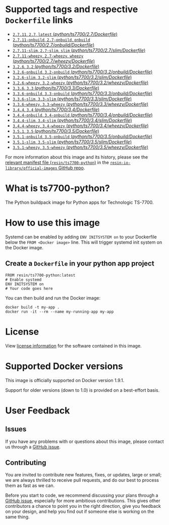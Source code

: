 # Supported tags and respective `Dockerfile` links

-	[`2.7.11`, `2.7`, `latest` (*python/ts7700/2.7/Dockerfile*)](https://github.com/resin-io-library/base-images/blob/281e9bcb4edce23dfddd8d35ba25fccc97582d68/python/ts7700/2.7/Dockerfile)
-	[`2.7.11-onbuild`, `2.7-onbuild`, `onbuild` (*python/ts7700/2.7/onbuild/Dockerfile*)](https://github.com/resin-io-library/base-images/blob/281e9bcb4edce23dfddd8d35ba25fccc97582d68/python/ts7700/2.7/onbuild/Dockerfile)
-	[`2.7.11-slim`, `2.7-slim`, `slim` (*python/ts7700/2.7/slim/Dockerfile*)](https://github.com/resin-io-library/base-images/blob/281e9bcb4edce23dfddd8d35ba25fccc97582d68/python/ts7700/2.7/slim/Dockerfile)
-	[`2.7.11-wheezy`, `2.7-wheezy`, `wheezy` (*python/ts7700/2.7/wheezy/Dockerfile*)](https://github.com/resin-io-library/base-images/blob/281e9bcb4edce23dfddd8d35ba25fccc97582d68/python/ts7700/2.7/wheezy/Dockerfile)
-	[`3.2.6`, `3.2` (*python/ts7700/3.2/Dockerfile*)](https://github.com/resin-io-library/base-images/blob/281e9bcb4edce23dfddd8d35ba25fccc97582d68/python/ts7700/3.2/Dockerfile)
-	[`3.2.6-onbuild`, `3.2-onbuild` (*python/ts7700/3.2/onbuild/Dockerfile*)](https://github.com/resin-io-library/base-images/blob/281e9bcb4edce23dfddd8d35ba25fccc97582d68/python/ts7700/3.2/onbuild/Dockerfile)
-	[`3.2.6-slim`, `3.2-slim` (*python/ts7700/3.2/slim/Dockerfile*)](https://github.com/resin-io-library/base-images/blob/281e9bcb4edce23dfddd8d35ba25fccc97582d68/python/ts7700/3.2/slim/Dockerfile)
-	[`3.2.6-wheezy`, `3.2-wheezy` (*python/ts7700/3.2/wheezy/Dockerfile*)](https://github.com/resin-io-library/base-images/blob/281e9bcb4edce23dfddd8d35ba25fccc97582d68/python/ts7700/3.2/wheezy/Dockerfile)
-	[`3.3.6`, `3.3` (*python/ts7700/3.3/Dockerfile*)](https://github.com/resin-io-library/base-images/blob/281e9bcb4edce23dfddd8d35ba25fccc97582d68/python/ts7700/3.3/Dockerfile)
-	[`3.3.6-onbuild`, `3.3-onbuild` (*python/ts7700/3.3/onbuild/Dockerfile*)](https://github.com/resin-io-library/base-images/blob/281e9bcb4edce23dfddd8d35ba25fccc97582d68/python/ts7700/3.3/onbuild/Dockerfile)
-	[`3.3.6-slim`, `3.3-slim` (*python/ts7700/3.3/slim/Dockerfile*)](https://github.com/resin-io-library/base-images/blob/281e9bcb4edce23dfddd8d35ba25fccc97582d68/python/ts7700/3.3/slim/Dockerfile)
-	[`3.3.6-wheezy`, `3.3-wheezy` (*python/ts7700/3.3/wheezy/Dockerfile*)](https://github.com/resin-io-library/base-images/blob/281e9bcb4edce23dfddd8d35ba25fccc97582d68/python/ts7700/3.3/wheezy/Dockerfile)
-	[`3.4.4`, `3.4` (*python/ts7700/3.4/Dockerfile*)](https://github.com/resin-io-library/base-images/blob/281e9bcb4edce23dfddd8d35ba25fccc97582d68/python/ts7700/3.4/Dockerfile)
-	[`3.4.4-onbuild`, `3.4-onbuild` (*python/ts7700/3.4/onbuild/Dockerfile*)](https://github.com/resin-io-library/base-images/blob/281e9bcb4edce23dfddd8d35ba25fccc97582d68/python/ts7700/3.4/onbuild/Dockerfile)
-	[`3.4.4-slim`, `3.4-slim` (*python/ts7700/3.4/slim/Dockerfile*)](https://github.com/resin-io-library/base-images/blob/281e9bcb4edce23dfddd8d35ba25fccc97582d68/python/ts7700/3.4/slim/Dockerfile)
-	[`3.4.4-wheezy`, `3.4-wheezy` (*python/ts7700/3.4/wheezy/Dockerfile*)](https://github.com/resin-io-library/base-images/blob/281e9bcb4edce23dfddd8d35ba25fccc97582d68/python/ts7700/3.4/wheezy/Dockerfile)
-	[`3.5.1`, `3.5` (*python/ts7700/3.5/Dockerfile*)](https://github.com/resin-io-library/base-images/blob/281e9bcb4edce23dfddd8d35ba25fccc97582d68/python/ts7700/3.5/Dockerfile)
-	[`3.5.1-onbuild`, `3.5-onbuild` (*python/ts7700/3.5/onbuild/Dockerfile*)](https://github.com/resin-io-library/base-images/blob/281e9bcb4edce23dfddd8d35ba25fccc97582d68/python/ts7700/3.5/onbuild/Dockerfile)
-	[`3.5.1-slim`, `3.5-slim` (*python/ts7700/3.5/slim/Dockerfile*)](https://github.com/resin-io-library/base-images/blob/281e9bcb4edce23dfddd8d35ba25fccc97582d68/python/ts7700/3.5/slim/Dockerfile)
-	[`3.5.1-wheezy`, `3.5-wheezy` (*python/ts7700/3.5/wheezy/Dockerfile*)](https://github.com/resin-io-library/base-images/blob/281e9bcb4edce23dfddd8d35ba25fccc97582d68/python/ts7700/3.5/wheezy/Dockerfile)

For more information about this image and its history, please see the [relevant manifest file (`resin/ts7700-python`)](https://github.com/resin-io-library/official-images/blob/master/library/ts7700-python) in the [`resin-io-library/official-images` GitHub repo](https://github.com/resin-io-library/official-images).

# What is ts7700-python?

The Python buildpack image for Python apps for Technologic TS-7700.

# How to use this image

Systemd can be enabled by adding `ENV INITSYSTEM on` to your Dockerfile below the `FROM <Docker image>` line. This will trigger systemd init system on the Docker image.

## Create a `Dockerfile` in your python app project

	FROM resin/ts7700-python:latest
	# Enable systemd
	ENV INITSYSTEM on
	# Your code goes here

You can then build and run the Docker image:

	docker build -t my-app .
	docker run -it --rm --name my-running-app my-app

# License

View [license information](https://docs.python.org/2/license.html) for the software contained in this image.

# Supported Docker versions

This image is officially supported on Docker version 1.9.1.

Support for older versions (down to 1.0) is provided on a best-effort basis.

# User Feedback

## Issues

If you have any problems with or questions about this image, please contact us through a [GitHub issue](https://github.com/resin-io-library/base-images/issues).

## Contributing

You are invited to contribute new features, fixes, or updates, large or small; we are always thrilled to receive pull requests, and do our best to process them as fast as we can.

Before you start to code, we recommend discussing your plans through a [GitHub issue](https://github.com/resin-io-library/base-images/issues), especially for more ambitious contributions. This gives other contributors a chance to point you in the right direction, give you feedback on your design, and help you find out if someone else is working on the same thing.
